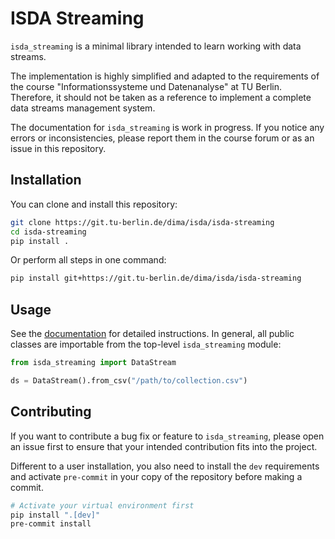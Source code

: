 # ISDA Streaming

`isda_streaming` is a minimal library intended to learn working with data streams.

The implementation is highly simplified and adapted to the requirements of the course
"Informationssysteme und Datenanalyse" at TU Berlin. Therefore, it should not be taken
as a reference to implement a complete data streams management system.

The documentation for `isda_streaming` is work in progress. If you notice any errors or
inconsistencies, please report them in the course forum or as an issue in this
repository.

## Installation

You can clone and install this repository:

```bash
git clone https://git.tu-berlin.de/dima/isda/isda-streaming
cd isda-streaming
pip install .
```

Or perform all steps in one command:

```bash
pip install git+https://git.tu-berlin.de/dima/isda/isda-streaming
```

## Usage

See the [documentation](https://dima.gitlab-pages.tu-berlin.de/isda/isda-streaming) for detailed
instructions. In general, all public classes are importable from the top-level
`isda_streaming` module:

```python
from isda_streaming import DataStream

ds = DataStream().from_csv("/path/to/collection.csv")
```

## Contributing

If you want to contribute a bug fix or feature to `isda_streaming`, please open an issue
first to ensure that your intended contribution fits into the project.

Different to a user installation, you also need to install the `dev` requirements and
activate `pre-commit` in your copy of the repository before making a commit.

```bash
# Activate your virtual environment first
pip install ".[dev]"
pre-commit install
```
